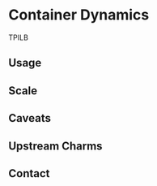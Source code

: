 # Container Dynamics

TPILB <matt said he would write me>

## Usage


## Scale

## Caveats

## Upstream Charms

## Contact

